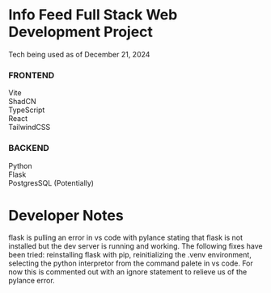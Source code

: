 # Info Feed Full Stack Web Development Project

Tech being used as of December 21, 2024

### FRONTEND

Vite  
ShadCN  
TypeScript  
React  
TailwindCSS

### BACKEND

Python  
Flask  
PostgresSQL (Potentially)

# Developer Notes

flask is pulling an error in vs code with pylance stating that flask is not installed but the dev server is running and working. The following fixes have been tried: reinstalling flask with pip, reinitializing the .venv environment, selecting the python interpretor from the command palete in vs code. For now this is commented out with an ignore statement to relieve us of the pylance error.
